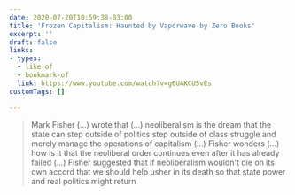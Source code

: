 ```yaml
---
date: 2020-07-20T10:59:38-03:00
title: 'Frozen Capitalism: Haunted by Vaporwave by Zero Books'
excerpt: ''
draft: false
links:
- types:
  - like-of
  - bookmark-of
  link: https://www.youtube.com/watch?v=g6UAKCU5vEs
customTags: []

---
```

> Mark Fisher (...) wrote that (...) neoliberalism is the dream that the state can step outside of politics step outside of class struggle and merely manage the operations of capitalism (...) Fisher wonders (...) how is it that the neoliberal order continues even after it has already failed (...) Fisher suggested that if neoliberalism wouldn't die on its own accord that we should help usher in its death so that state power and real politics might return